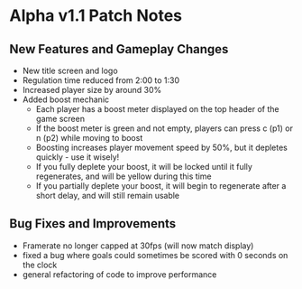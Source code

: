 # Alpha v1.1 Patch Notes

## New Features and Gameplay Changes

* New title screen and logo
* Regulation time reduced from 2:00 to 1:30
* Increased player size by around 30%
* Added boost mechanic
	* Each player has a boost meter displayed on the top header of the game screen
	* If the boost meter is green and not empty, players can press c (p1) or n (p2) while moving to boost
	* Boosting increases player movement speed by 50%, but it depletes quickly - use it wisely!
	* If you fully deplete your boost, it will be locked until it fully regenerates, and will be yellow during this time
	* If you partially deplete your boost, it will begin to regenerate after a short delay, and will still remain usable

## Bug Fixes and Improvements

* Framerate no longer capped at 30fps (will now match display)
* fixed a bug where goals could sometimes be scored with 0 seconds on the clock
* general refactoring of code to improve performance
